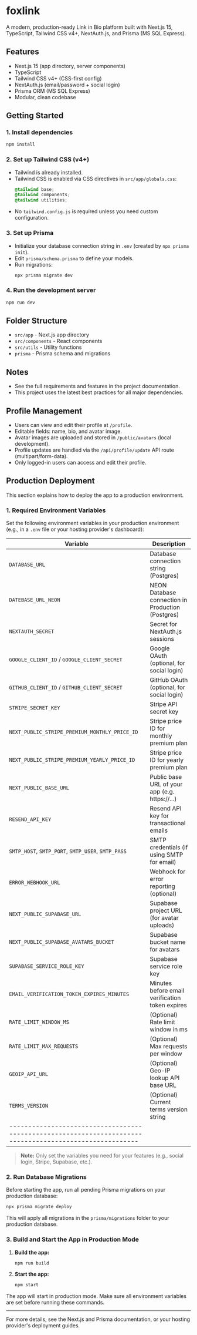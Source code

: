 # foxlink

A modern, production-ready Link in Bio platform built with Next.js 15, TypeScript, Tailwind CSS v4+, NextAuth.js, and Prisma (MS SQL Express).

## Features
- Next.js 15 (app directory, server components)
- TypeScript
- Tailwind CSS v4+ (CSS-first config)
- NextAuth.js (email/password + social login)
- Prisma ORM (MS SQL Express)
- Modular, clean codebase

## Getting Started

### 1. Install dependencies
```bash
npm install
```

### 2. Set up Tailwind CSS (v4+)
- Tailwind is already installed.
- Tailwind CSS is enabled via CSS directives in `src/app/globals.css`:
  ```css
  @tailwind base;
  @tailwind components;
  @tailwind utilities;
  ```
- No `tailwind.config.js` is required unless you need custom configuration.

### 3. Set up Prisma
- Initialize your database connection string in `.env` (created by `npx prisma init`).
- Edit `prisma/schema.prisma` to define your models.
- Run migrations:
  ```bash
  npx prisma migrate dev
  ```

### 4. Run the development server
```bash
npm run dev
```

## Folder Structure
- `src/app` - Next.js app directory
- `src/components` - React components
- `src/utils` - Utility functions
- `prisma` - Prisma schema and migrations

## Notes
- See the full requirements and features in the project documentation.
- This project uses the latest best practices for all major dependencies.

## Profile Management

- Users can view and edit their profile at `/profile`.
- Editable fields: name, bio, and avatar image.
- Avatar images are uploaded and stored in `/public/avatars` (local development).
- Profile updates are handled via the `/api/profile/update` API route (multipart/form-data).
- Only logged-in users can access and edit their profile.

## Production Deployment

This section explains how to deploy the app to a production environment.

### 1. Required Environment Variables

Set the following environment variables in your production environment (e.g., in a `.env` file or your hosting provider's dashboard):

| Variable                                            | Description                                      |
|-----------------------------------------------------|--------------------------------------------------|
| `DATABASE_URL`                                      | Database connection string (Postgres)            |
| `DATEBASE_URL_NEON`                                 | NEON Database connection in Production (Postgres)|
| `NEXTAUTH_SECRET`                                   | Secret for NextAuth.js sessions                  |
| `GOOGLE_CLIENT_ID` / `GOOGLE_CLIENT_SECRET`         | Google OAuth (optional, for social login)        |
| `GITHUB_CLIENT_ID` / `GITHUB_CLIENT_SECRET`         | GitHub OAuth (optional, for social login)        |
| `STRIPE_SECRET_KEY`                                 | Stripe API secret key                            |
| `NEXT_PUBLIC_STRIPE_PREMIUM_MONTHLY_PRICE_ID`       | Stripe price ID for monthly premium plan         |
| `NEXT_PUBLIC_STRIPE_PREMIUM_YEARLY_PRICE_ID`        | Stripe price ID for yearly premium plan          |
| `NEXT_PUBLIC_BASE_URL`                              | Public base URL of your app (e.g. https://...)   |
| `RESEND_API_KEY`                                    | Resend API key for transactional emails          |
| `SMTP_HOST`, `SMTP_PORT`, `SMTP_USER`, `SMTP_PASS`  | SMTP credentials (if using SMTP for email)       |
| `ERROR_WEBHOOK_URL`                                 | Webhook for error reporting (optional)           |
| `NEXT_PUBLIC_SUPABASE_URL`                          | Supabase project URL (for avatar uploads)        |
| `NEXT_PUBLIC_SUPABASE_AVATARS_BUCKET`               | Supabase bucket name for avatars                 |
| `SUPABASE_SERVICE_ROLE_KEY`                         | Supabase service role key                        |
| `EMAIL_VERIFICATION_TOKEN_EXPIRES_MINUTES`          | Minutes before email verification token expires  |
| `RATE_LIMIT_WINDOW_MS`                              | (Optional) Rate limit window in ms               |
| `RATE_LIMIT_MAX_REQUESTS`                           | (Optional) Max requests per window               |
| `GEOIP_API_URL`                                     | (Optional) Geo-IP lookup API base URL            |
| `TERMS_VERSION`                                     | (Optional) Current terms version string          |
|--------------------------------------------------------------------------------------------------------|

> **Note:** Only set the variables you need for your features (e.g., social login, Stripe, Supabase, etc.).

### 2. Run Database Migrations

Before starting the app, run all pending Prisma migrations on your production database:

```bash
npx prisma migrate deploy
```

This will apply all migrations in the `prisma/migrations` folder to your production database.

### 3. Build and Start the App in Production Mode

1. **Build the app:**
   ```bash
   npm run build
   ```
2. **Start the app:**
   ```bash
   npm start
   ```

The app will start in production mode. Make sure all environment variables are set before running these commands.

---

For more details, see the Next.js and Prisma documentation, or your hosting provider's deployment guides. 